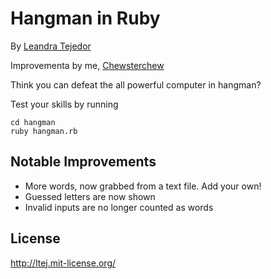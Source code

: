 # Hangman in Ruby

By [Leandra Tejedor](https://github.com/ltejedor)

Improvementa by me, [Chewsterchew](http://github.com/Chewsterchew)

Think you can defeat the all powerful computer in hangman?

Test your skills by running

```console
cd hangman
ruby hangman.rb
```

## Notable Improvements

- More words, now grabbed from a text file. Add your own!
- Guessed letters are now shown
- Invalid inputs are no longer counted as words

## License

http://ltej.mit-license.org/
